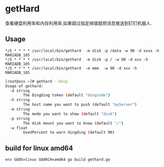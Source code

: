 # getHard
查看硬盘利用率和内存利用率,如果超过指定阀值就把消息推送到钉钉机器人.

## Usage
```crontab
*/5 * * * * /usr/local/bin/gethard  -m disk -p /data -w 90 -d xxxx -h MARIADB_105
*/5 * * * * /usr/local/bin/gethard  -m disk -p / -w 90 -d xxx -h MARIADB_105
*/5 * * * * /usr/local/bin/gethard  -m mem  -w 90 -d xxx -h MARIADB_105
```

```bash
[root@xxx ~]# gethard --help
Usage of gethard:
  -d string
    	The DingDing token (default "dingcode")
  -h string
    	The host name you want to push (default "myServer")
  -m string
    	The mode you want to show (default "disk")
  -p string
    	The disk mount you want to know (default "/")
  -w float
    	UsedPercent to warn dingding (default 90)

```

## build for linux amd64
```bash
env GOOS=linux GOARCH=amd64 go build gethard.go
```
